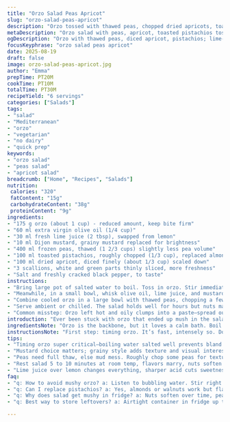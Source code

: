 ```yaml
---
title: "Orzo Salad Peas Apricot"
slug: "orzo-salad-peas-apricot"
description: "Orzo tossed with thawed peas, chopped dried apricots, toasted pistachios, and fresh scallions. Dressed in lemon juice, olive oil, and grainy mustard. Cook orzo till tender but not mushy; drain and cool off. The citrus cut through sweetness and nuts add crunch. A salad that feels light yet filling. Works best served cold but can stand room temp. A little zing and texture contrast, no cream or dairy. Substitute pecans or walnuts if needed. Swap lemon for lime for a sharper bite. The orzo must not overcook, or it loses its bite and looks clumpy. Plays well alongside grilled meats or sandwiches. Vegan, egg-free, no dairy, easy pantry staple."
metaDescription: "Orzo salad with peas, apricot, toasted pistachios tossed in lime juice and grainy mustard dressing. Bright, textured, hold cold or room temp. Mediterranean vibe."
ogDescription: "Orzo with thawed peas, diced apricot, pistachios; lime-mustard dressing brings zing with crunch. Let flavors rest room temp or chill briefly. Simple, textured salad ideas."
focusKeyphrase: "orzo salad peas apricot"
date: 2025-08-19
draft: false
image: orzo-salad-peas-apricot.jpg
author: "Emma"
prepTime: PT20M
cookTime: PT10M
totalTime: PT30M
recipeYield: "6 servings"
categories: ["Salads"]
tags:
- "salad"
- "Mediterranean"
- "orzo"
- "vegetarian"
- "no dairy"
- "quick prep"
keywords:
- "orzo salad"
- "peas salad"
- "apricot salad"
breadcrumb: ["Home", "Recipes", "Salads"]
nutrition: 
 calories: "320"
 fatContent: "15g"
 carbohydrateContent: "38g"
 proteinContent: "9g"
ingredients:
- "175 g orzo (about 1 cup) - reduced amount, keep bite firm"
- "60 ml extra virgin olive oil (1/4 cup)"
- "30 ml fresh lime juice (2 tbsp), swapped from lemon"
- "10 ml Dijon mustard, grainy mustard replaced for brightness"
- "400 ml frozen peas, thawed (1 2/3 cups) slightly less pea volume"
- "100 ml toasted pistachios, roughly chopped (1/3 cup), replaced almonds"
- "100 ml dried apricot, diced finely (about 1/3 cup) scaled down"
- "3 scallions, white and green parts thinly sliced, more freshness"
- "Salt and freshly cracked black pepper, to taste"
instructions:
- "Bring large pot of salted water to boil. Toss in orzo. Stir immediately to prevent sticking. Watch closely; pasta will bubble up. Taste after 7 min. Should be cooked but toothsome, not mushy. Drain quickly in colander, run under cold water briefly to halt cooking. Drain well. Drizzle with a splash olive oil, toss gently but don’t smush. Let cool to room temperature, spread on plate if crowded to speed cooling and avoid clumps."
- "Meanwhile, in a small bowl, whisk olive oil, lime juice, and mustard until emulsified. Mustard graininess adds textural interest. Adjust seasoning with salt and pepper–think balanced, a touch sharpness against sweetness of apricots and creaminess of nuts."
- "Combine cooled orzo in a large bowl with thawed peas, chopping a few peas roughly for subtle texture variance. Add pistachios and apricots, scatter scallions over top, fold everything gently but completely to distribute all flavors evenly. The contrast of soft orzo, crunchy nuts, and chewy fruit is key here. Taste the mix. Add more lemon/lime or oil if it seems dry. Rest at room temp 5–10 mins to marry flavors."
- "Serve ambient or chilled. The salad holds well for hours but nuts may soften if refrigerated too long. For an extra twist, zest a lime on top or add fresh mint chopped fine for brightness. Tried basil once; too overpowering here. On lazy days, sub dried cherries or golden raisins for apricots but they shift sweetness profile. Pistachios bring a subtle earthiness vs almonds."
- "Common misstep: Orzo left hot and oily clumps into a paste—spread out immediately to cool. Peas still frozen muddy texture—make sure fully thawed before adding. Mustard too timid? Add a pinch of smoked paprika for warmth without spice. Salt last, dry apricots small but potent, so go easy on additions each time you mix."
introduction: "Ever been stuck with orzo that ended up mush in the salad bowl? Yeah, me too, until I learned the timing and cooling trick. Orzo is delicate; small window where it’s perfectly tender but still resilient. Freeze for a crunch? Forget it, peas clump, sugar crystals form, gross. Gotta thaw fully, no lazy shortcuts. Apricots add a sweet hit but in tiny diced pieces, balance only. Nuts? Swapping almonds for pistachios gave me an earthier depth. Tried walnuts? Too bitter here. Not every nut's right. Scallions? Fresh punch you want to bite into. And the dressing—lime is sharper than lemon, cuts nicer through the sweetness. Don’t skimp on mustard or oil; mustard blends oil and juice so they don’t separate. Tactics from many, many salads later. Beat any orzo salad into submission with technique, not fuss. It’s simple when you know when to stop stirring, when to drain, how to toss, and that resting time isn’t optional."
ingredientsNote: "Orzo is the backbone, but it loves a calm bath. Boil salted water like your life depends on it. Salting deeply seasons the pasta itself rather than relying on dressing alone. Half a pound orzo cut to 175g for a lighter salad; less bulk, more brightness from citrus and herbs. Frozen peas are essential here, slight bite and vibrant green. Buy good quality pistachios, raw or lightly roasted, and toast yourself if possible, but store Bought toasted works fine. Diced dried apricots have moisture levels; if too dry, soak briefly in warm water and pat dry to avoid chewy bricks. Scallions trim discarded, slice white too for bite. For mustards, grainy style adds visible spice seeds adding a rustic note; Dijon fine but less character. Olive oil must be good quality; helps flavor and mouthfeel greatly. Salt modestly; remember cheese or salty meats on side will shift balance if served together. Don’t substitute sugar or honey here, acidity and texture more important than sweetness. Keep lime juice fresh; it lifts flavors far better than bottled lemon."
instructionsNote: "First step: timing orzo. It’s fast, intensely so. Don’t wander away. Full boil, salt generously. Stir right after adding orzo, prevents stuck clumps. Listen to bubbles, they ease once water drops temperature from pasta addition. Sample a grain between fingers when sound calms. Drain fast, cold water rinse stops cooking instantly, prevents gummy paste. Toss oil now, not later—prevents sticking later, but don’t drown, light coat only. Dressing is where the magic blends: whisk vigorously. Oil, acid, mustard must emulsify to cling to pasta, ensuring bite coated fully. Avoid over stirring salad after adding nuts and fruit; fold gently to keep textures intact. Resting time lets orzo soak flavors, nuts soften lightly, bringing harmony. Serve at room temp to avoid dull fat congealing. Store leftovers air tight; nuts stale fast—refresh with a quick toast if flavor dulls. Don’t forget to taste before serving; adjust salt and acid last minute as flavors mellow in chill or with standing."
tips:
- "Timing orzo super critical—boiling water salted well prevents bland pasta. Stir immediately once dropped in. Listen for bubbling to settle down, pasta ticking down to tender bite, not mush. Drain fast, rinse cold to stop cooking. Don’t skimp on oil drizzle after draining; stops clumping, helps dressing cling later."
- "Mustard choice matters; grainy style adds texture and visual interest. Dijon works smoother but loses that subtle crunch. Whisk olive oil and acid vigorously till it emulsifies just enough, oil must coat orzo pieces fully. No separation means better flavor carry, no flat clumps in your mouth."
- "Peas need full thaw, else mud mess. Roughly chop some peas for texture; doesn’t have to be neat. Apricots diced fine, moisture varies by brand—soak briefly if they feel dry to avoid chew bricks. Nut swap alters entire flavor, pistachios bring earthiness; almonds or walnuts change tone completely."
- "Rest salad 5 to 10 minutes at room temp, flavors marry, nuts soften a little but stay crunchy. Skip refrigeration long—nuts soften too much, overall texture dulls. Toss gently only after adding fruit and nuts to keep texture contrast intact. Don’t fold overdo or break fruit bits."
- "Lime juice over lemon changes everything, sharper acid cuts sweetness more cleanly. Tried adding smoked paprika for warmth when mustard too timid—adds depth without heat. Salt at end after tasting; dry apricots punch saltiness, don’t dump in early. Always adjust last, especially if serving alongside salty foods."
faq:
- "q: How to avoid mushy orzo? a: Listen to bubbling water. Stir right away. Taste at 7 minutes; toothsome bite is key. Rinse in cold water fast to halt cooking. Drain well. Don’t skimp oil post-drain or pasta sticks."
- "q: Can I replace pistachios? a: Yes, almonds or walnuts work but flavor shifts earthiness. Walnuts can be bitter; almonds milder. Toast nuts lightly for crunch, or buy toasted. Never skip nuts, texture crucial here."
- "q: Why does salad get mushy in fridge? a: Nuts soften over time, peas lose bite. Orzo absorbs dressing too much. Chill briefly only or keep room temp a few hours. Store airtight, nuts stale fast; refresh with toast if needed."
- "q: Best way to store leftovers? a: Airtight container in fridge up to 2 days max. Bring to room temp before serving for flavors to bloom again. Toss gently after resting. If nuts dull, toast quick in pan to revive crunch."

---
```

